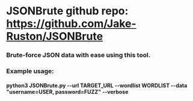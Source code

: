 # JSONBrute github repo: https://github.com/Jake-Ruston/JSONBrute

### Brute-force JSON data with ease using this tool.

### Example usage:

#### python3 JSONBrute.py --url TARGET_URL --wordlist WORDLIST --data "username=USER, password=FUZZ" --verbose
